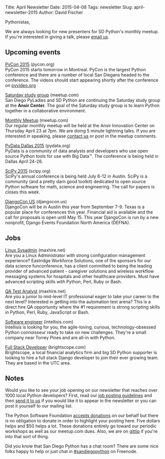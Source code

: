Title: April Newsletter
Date: 2015-04-08
Tags: newsletter
Slug: april-newsletter-2015
Author: David Fischer


Pythonistas,

We are always looking for new presenters for SD Python's monthly meetup.
If you're interested in giving a talk, please [email us][].

[email us]: mailto:sandiegopython-organizers@googlegroups.com


Upcoming events
---------------


[PyCon 2015][] (pycon.org) <br />
PyCon 2015 starts tomorrow in Montreal. PyCon is the largest Python
conference and there are a number of local San Diegans headed to the
conference. The videos should start appearing shortly after the
conference on [pyvideo.org][]

[PyCon 2015]: https://us.pycon.org/2015/
[pyvideo.org]: http://pyvideo.org/


[Saturday study group][saturday-meetup] (meetup.com) <br />
San Diego PyLadies and SD Python are continuing the Saturday study group
at the **Ansir Center**. The goal of the Saturday study group is to learn Python
together in a collaborative environment.

[saturday-meetup]: http://www.meetup.com/pythonsd/events/221385921/


[Monthly Meetup][] (meetup.com) <br />
Our regular monthly meetup will be held at the Ansir Innovation Center on
Thursday April 23 at 7pm. We are doing 5 minute lightning talks. If you
are interested in speaking, please [contact us][] or post in the meetup
comments.

[Monthly Meetup]: http://www.meetup.com/pythonsd/events/220848350/
[contact us]: mailto:sandiegopython-organizers@googlegroups.com


[PyData Dallas 2015][] (pydata.org) <br />
PyData is a community of data analysts and developers who use open source
Python tools for use with Big Data&#8482;. The conference is being held in
Dallas April 24-26.

[PyData Dallas 2015]: http://pydata.org/dal2015/


[SciPy 2015][] (scipy.org) <br />
SciPy's annual conference is being held July 6-12 in Austin. SciPy is a
community (and a pretty darn good toolkit) dedicated to open source Python
software for math, science and engineering. The call for papers is closes
this week.

[SciPy 2015]: http://www.scipy2015.scipy.org/


[DjangoCon US][] (djangocon.us) <br />
DjangoCon will be in Austin this year from September 7-9. Texas is a popular
place for conferences this year. Financial aid is available and the call for
proposals is open until May 15. This year DjangoCon is run by a new nonprofit,
Django Events Foundation North America (DEFNA).

[DjangoCon US]: https://2015.djangocon.us/


Jobs
----

[Linux Sysadmin][] (maxhire.net) <br />
Are you a Linux Administrator with strong configuration management experience?
Eastridge Workforce Solutions, one of the sponsors for our data science
funconference, has a client committed to being the leading provider of
advanced patient - caregiver solutions and wireless workflow messaging
systems for hospitals and other healthcare providers. Must have advanced
scripting skills with Python, Perl, Ruby or Bash.

[Linux Sysadmin]: http://www.maxhire.net/cp/JobPrintPreview.aspx?jobid=43424


[QA Test Analyst][] (maxhire.net) <br />
Are you a junior to mid-level IT professional eager to take your career
to the next level? Interested in getting into the automation test arena?
This is a direct hire QA opportunity where the #1 requirement is strong
scripting skills in Python, Perl, Ruby, JavaScript or Bash.

[QA Test Analyst]: http://www.maxhire.net/cp/JobPrintPreview.aspx?jobid=43873


[Software engineer][software-engineer] (intellisis.com) <br />
Intellisis is looking for you, the agile-loving, curious, technology-obsessed
Python connoisseur ready to take on new challenges. They're a small company
near Torrey Pines and are all-in with Python.

[software-engineer]: http://www.intellisis.com/jobs.php


[Full Stack Developer][full-stack-dev] (brightscope.com) <br />
Brightscope, a local financial analytics firm and big SD Python supporter is
looking to hire a full stack Django developer to join their ever growing team.
They are based in the UTC area.

[full-stack-dev]: http://www.brightscope.com/about/careers/#job_Software_Engineer

Notes
-----


Would you like to see your job opening on our newsletter that reaches over
1000 local Python developers? First, read our
[job posting guidelines][job-guidelines] and then [send it to us][send-it]
if you would like it to appear in the newsletter or you can post it
yourself to our mailing list.

The Python Software Foundation [accepts donations][accepts-donations] on our
behalf but there is no obligation to donate in order to highlight your
posting here. Five dollars helps and $50 helps a lot. These donations entirely
go toward our periodic workshops as well as our meetup.com dues.
Also, we are on [gittip][] if you're into that sort of thing.

[send-it]: mailto:sandiegopython-organizers@googlegroups.com
[job-guidelines]: http://pythonsd.org/pages/job-posting-guidelines.html
[accepts-donations]: https://psfmember.org/civicrm/contribute/transact?reset=1&id=9
[gittip]: https://www.gittip.com/sandiegopython/


Did you know that San Diego Python has a chat room? There are some nice
folks happy to help or just chat in [#sandiegopython][irc] on Freenode.

[irc]: http://pythonsd.org/pages/chat-room.html

